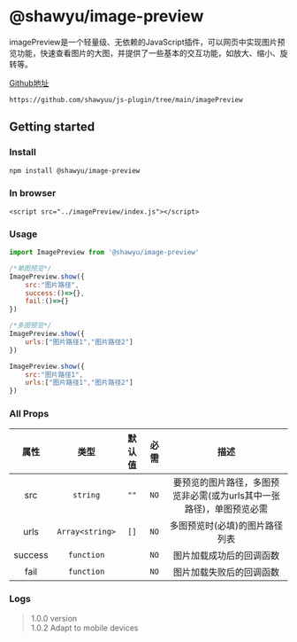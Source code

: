 # @shawyu/image-preview

imagePreview是一个轻量级、无依赖的JavaScript插件，可以网页中实现图片预览功能，快速查看图片的大图，并提供了一些基本的交互功能，如放大、缩小、旋转等。

[Github地址](https://github.com/shawyuu/js-plugin/tree/main/imagePreview)

```
https://github.com/shawyuu/js-plugin/tree/main/imagePreview
```

## Getting started

### Install

```sh
npm install @shawyu/image-preview
```

### In browser

```
<script src="../imagePreview/index.js"></script>
```

### Usage

```js
import ImagePreview from '@shawyu/image-preview'

/*单图预览*/
ImagePreview.show({
	src:"图片路径",
	success:()=>{},
	fail:()=>{}
})

/*多图预览*/
ImagePreview.show({
	urls:["图片路径1","图片路径2"]
})

ImagePreview.show({
	src:"图片路径1",
	urls:["图片路径1","图片路径2"]
})
```

### All Props

|属性|类型|默认值|必需|描述|
|:-:|:-:|:-:|:-:|:-:|
|src|`string`| `""` | `NO` |要预览的图片路径，多图预览非必需(或为urls其中一张路径)，单图预览必需|
|urls|`Array<string>`| `[]` | `NO` |多图预览时(必填)的图片路径列表|
|success|`function`| | `NO` |图片加载成功后的回调函数 |
|fail|`function`|  | `NO` |图片加载失败后的回调函数 |

### Logs

>
> 1.0.0 version\
> 1.0.2 Adapt to mobile devices
> 
